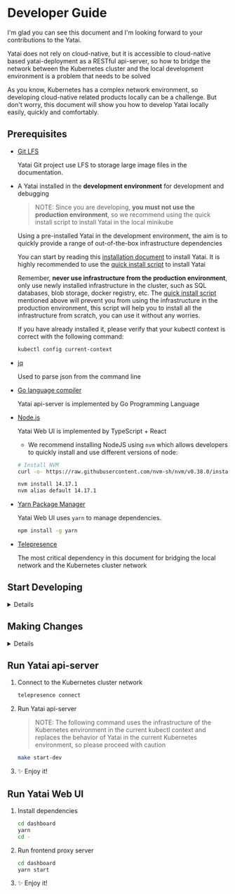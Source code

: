 # Developer Guide

I'm glad you can see this document and I'm looking forward to your contributions to the Yatai.

Yatai does not rely on cloud-native, but it is accessible to cloud-native based yatai-deployment as a RESTful api-server, so how to bridge the network between the Kubernetes cluster and the local development environment is a problem that needs to be solved

As you know, Kubernetes has a complex network environment, so developing cloud-native related products locally can be a challenge. But don't worry, this document will show you how to develop Yatai locally easily, quickly and comfortably.

## Prerequisites

- [Git LFS](https://git-lfs.github.com/)
  
  Yatai Git project use LFS to storage large image files in the documentation.
  

- A Yatai installed in the **development environment** for development and debugging

    > NOTE: Since you are developing, **you must not use the production environment**, so we recommend using the quick install script to install Yatai in the local minikube

    Using a pre-installed Yatai in the development environment, the aim is to quickly provide a range of out-of-the-box infrastructure dependencies

    You can start by reading this [installation document](https://docs.bentoml.org/projects/yatai/en/latest/installation/yatai.html) to install Yatai. It is highly recommended to use the [quick install script](https://docs.bentoml.org/projects/yatai/en/latest/installation/yatai.html#quick-install) to install Yatai

    Remember, **never use infrastructure from the production environment**, only use newly installed infrastructure in the cluster, such as SQL databases, blob storage, docker registry, etc. The [quick install script](https://docs.bentoml.org/projects/yatai/en/latest/installation/yatai.html#quick-install) mentioned above will prevent you from using the infrastructure in the production environment, this script will help you to install all the infrastructure from scratch, you can use it without any worries.

    If you have already installed it, please verify that your kubectl context is correct with the following command:

    ```bash
    kubectl config current-context
    ```

- [jq](https://stedolan.github.io/jq/)

    Used to parse json from the command line

- [Go language compiler](https://go.dev/)

    Yatai api-server is implemented by Go Programming Language

- [Node.js](https://nodejs.org/en/)

    Yatai Web UI is implemented by TypeScript + React

    * We recommend installing NodeJS using `nvm` which allows developers to quickly install and use different versions of node:

    ```bash
    # Install NVM
    curl -o- https://raw.githubusercontent.com/nvm-sh/nvm/v0.38.0/install.sh | bash

    nvm install 14.17.1
    nvm alias default 14.17.1
    ```

- [Yarn Package Manager](https://yarnpkg.com/)

    Yatai Web UI uses `yarn` to manage dependencies.

    ```bash
    npm install -g yarn
    ```

- [Telepresence](https://www.telepresence.io/)

    The most critical dependency in this document for bridging the local network and the Kubernetes cluster network

## Start Developing

<details>

1. Fork the Yatai project on [GitHub](https://github.com/bentoml/Yatai)

2. Clone the source code from your fork of Yatai's GitHub repository:

    ```bash
    git clone git@github.com:${your github username}/Yatai.git && cd Yatai
    ```

3. Add the Yatai upstream remote to your local Yatai clone:

    ```bash
    git remote add upstream git@github.com:bentoml/Yatai.git
    ```

4. Installing Go dependencies

    ```bash
    go mod download
    ```
</details>

## Making Changes

<details>
1. Make sure you're on the main branch.

   ```bash
   git checkout main
   ```

2. Use the git pull command to retrieve content from the BentoML GitHub repository.

   ```bash
   git pull upstream main -r
   ```

3. Create a new branch and switch to it.

   ```bash
   git checkout -b your-new-branch-name
   ```

4. Make your changes!

5. Use the git add command to save the state of files you have changed.

   ```bash
   git add <names of the files you have changed>
   ```

6. Commit your changes.

   ```bash
   git commit -m 'your commit message'
   ```

7. Synchronize upstream changes

    ```bash
    git pull upstream main -r
    ```

8. Push all changes to your forked repo on GitHub.

   ```bash
   git push origin your-new-branch-name
   ```
</details>

## Run Yatai api-server

1. Connect to the Kubernetes cluster network

    ```bash
    telepresence connect
    ```

2. Run Yatai api-server

    > NOTE: The following command uses the infrastructure of the Kubernetes environment in the current kubectl context and replaces the behavior of Yatai in the current Kubernetes environment, so please proceed with caution

    ```bash
    make start-dev
    ```

3. ✨ Enjoy it!

## Run Yatai Web UI

1. Install dependencies

    ```bash
    cd dashboard
    yarn
    cd -
    ```

2. Run frontend proxy server

    ```bash
    cd dashboard
    yarn start
    ```

3. ✨ Enjoy it!
